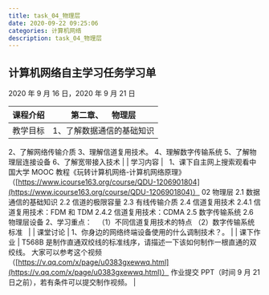 ```yaml
---
title: task_04_物理层
date: 2020-09-22 09:25:06
categories: 计算机网络
description: task_04_物理层
---
```


## 计算机网络自主学习任务学习单

2020 年 9 月 16 日，2020 年 9 月 21 日

| 课程介绍 | 第二章、    物理层        |
| -------- | ------------------------- |
| 教学目标 | 1、了解数据通信的基础知识 |

2、了解网络传输介质
3、理解信道复用技术。
4、理解数字传输系统
5、了解物理层连接设备
6、了解宽带接入技术 |
| 学习内容 |  
1、课下自主网上搜索观看中国大学 MOOC 教程《玩转计算机网络-计算机网络原理》
（[https://www.icourse163.org/course/QDU-1206901804](https://www.icourse163.org/course/QDU-1206901804)）
02 物理层
2.1 数据通信的基础知识
2.2 信道的极限容量
2.3 有线传输介质
2.4 信道复用技术
2.4.1 信道复用技术：FDM 和 TDM
2.4.2 信道复用技术：CDMA
2.5 数字传输系统
2.6 物理层设备
2、学习重点：
  （1）不同信道复用技术的特点
（2）数字传输系统标准
  |
| 课堂讨论 | 1、你身边的网络终端设备使用的什么调制技术？。 |
| 课下作业 | T568B 是制作直通双绞线的标准线序，请描述一下该如何制作一根直通的双绞线。
大家可以参考这个视频（[https://v.qq.com/x/page/u0383gxewwq.html](https://v.qq.com/x/page/u0383gxewwq.html)）
作业提交 PPT（时间 9 月 21 日之前），若有条件可以提交制作视频。 |
